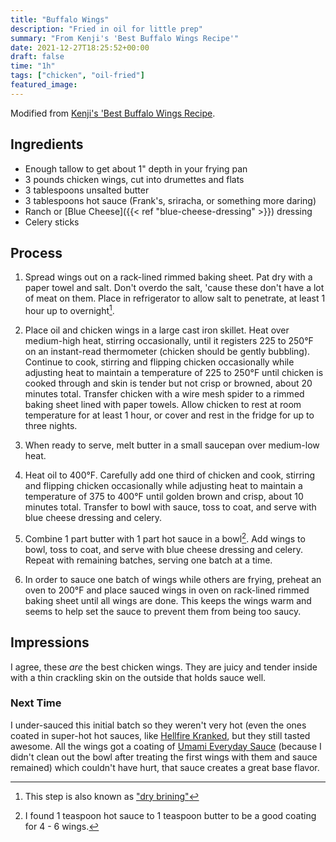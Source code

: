```yaml
---
title: "Buffalo Wings"
description: "Fried in oil for little prep"
summary: "From Kenji's 'Best Buffalo Wings Recipe'"
date: 2021-12-27T18:25:52+00:00
draft: false
time: "1h"
tags: ["chicken", "oil-fried"]
featured_image: 
---
```


Modified from [Kenji's 'Best Buffalo Wings Recipe](https://www.seriouseats.com/ultimate-extra-crispy-double-fried-confit-buffalo-wings "Kenji's 'Best Buffalo Wings Recipe").

## Ingredients

- Enough tallow to get about 1" depth in your frying pan
- 3 pounds chicken wings, cut into drumettes and flats
- 3 tablespoons unsalted butter
- 3 tablespoons hot sauce (Frank's, sriracha, or something more daring)
- Ranch or [Blue Cheese]({{< ref "blue-cheese-dressing" >}}) dressing
- Celery sticks

## Process

1. Spread wings out on a rack-lined rimmed baking sheet.  Pat dry with a paper towel and salt.  Don't overdo the salt, 'cause these don't have a lot of meat on them.  Place in refrigerator to allow salt to penetrate, at least 1 hour up to overnight[^1].

1. Place oil and chicken wings in a large cast iron skillet. Heat over medium-high heat, stirring occasionally, until it registers 225 to 250°F on an instant-read thermometer (chicken should be gently bubbling). Continue to cook, stirring and flipping chicken occasionally while adjusting heat to maintain a temperature of 225 to 250°F until chicken is cooked through and skin is tender but not crisp or browned, about 20 minutes total. Transfer chicken with a wire mesh spider to a rimmed baking sheet lined with paper towels. Allow chicken to rest at room temperature for at least 1 hour, or cover and rest in the fridge for up to three nights.

1. When ready to serve, melt butter in a small saucepan over medium-low heat.

1. Heat oil to 400°F. Carefully add one third of chicken and cook, stirring and flipping chicken occasionally while adjusting heat to maintain a temperature of 375 to 400°F until golden brown and crisp, about 10 minutes total. Transfer to bowl with sauce, toss to coat, and serve with blue cheese dressing and celery.

1. Combine 1 part butter with 1 part hot sauce in a bowl[^2].  Add wings to bowl, toss to coat, and serve with blue cheese dressing and celery. Repeat with remaining batches, serving one batch at a time.

1. In order to sauce one batch of wings while others are frying, preheat an oven to 200°F and place sauced wings in oven on rack-lined rimmed baking sheet until all wings are done.  This keeps the wings warm and seems to help set the sauce to prevent them from being too saucy.

[^1]: This step is also known as ["dry brining"](https://amazingribs.com/tested-recipes/salting-brining-curing-and-injecting/dry-brining-easier-and-less-wasteful-wet-brining/ "Amazing Ribs Dry Brine Post")
[^2]: I found 1 teaspoon hot sauce to 1 teaspoon butter to be a good coating for 4 - 6 wings.

## Impressions

I agree, these _are_ the best chicken wings.  They are juicy and tender inside with a thin crackling skin on the outside that holds sauce well.

### Next Time

I under-sauced this initial batch so they weren't very hot (even the ones coated in super-hot hot sauces, like [Hellfire Kranked](https://heatonist.com/products/hellfire-kranked-1?variant=39373094060130 "Heatonist Hellfire Kranked Store Page"), but they still tasted awesome.  All the wings got a coating of [Umami Everyday Sauce](https://www.seedranchflavor.com/products/umami-everyday-sauce "Seed Ranch Umami Everyday Sauce Page") (because I didn't clean out the bowl after treating the first wings with them and sauce remained) which couldn't have hurt, that sauce creates a great base flavor.
